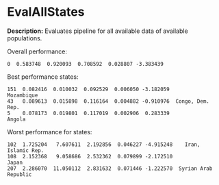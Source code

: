 
# EvalAllStates

**Description:** Evaluates pipeline for all available data of available populations.

Overall performance:

```        mae       mse      rmse      mape        r2
0  0.583748  0.920093  0.708592  0.028807 -3.383439
```


Best performance states:

```          mae       mse      rmse      mape        r2             state
151  0.082416  0.010032  0.092529  0.006050 -3.182059        Mozambique
43   0.089613  0.015898  0.116164  0.004882 -0.910976  Congo, Dem. Rep.
5    0.078173  0.019801  0.117019  0.002906  0.283339            Angola
```


Worst performance for states:

```          mae        mse      rmse      mape        r2                 state
102  1.725204   7.607611  2.192856  0.046227 -4.915248    Iran, Islamic Rep.
108  2.152368   9.058686  2.532362  0.079899 -2.172510                 Japan
207  2.286070  11.050112  2.831632  0.071446 -1.222570  Syrian Arab Republic
```


